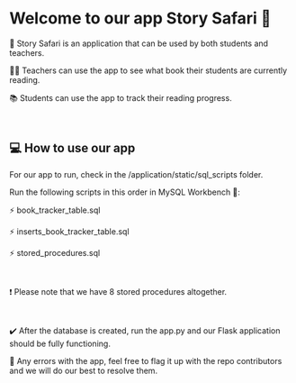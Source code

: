 <h1>Welcome to our app Story Safari 🌴</h1>
<p>🤠 Story Safari is an application that can be used by both students and teachers.</p>
<p>👩‍🏫 Teachers can use the app to see what book their students are currently reading.</p>
<p>📚 Students can use the app to track their reading progress.</p>
<br>
<h2>💻 How to use our app</h2>
<p>For our app to run, check in the /application/static/sql_scripts folder.</p>
<p>Run the following scripts in this order in MySQL Workbench 🐬:</p>
<p>⚡ book_tracker_table.sql</p>
<p>⚡ inserts_book_tracker_table.sql</p>
<p>⚡ stored_procedures.sql</p>
<br>
<p>❗ Please note that we have 8 stored procedures altogether.</p>
<br>
<p>✔️ After the database is created, run the app.py and our Flask application should be fully functioning.</p>
<p>🚩 Any errors with the app, feel free to flag it up with the repo contributors and we will do our best to resolve them.</p>
